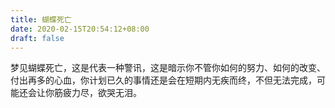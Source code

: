 ```yaml
---
title: 蝴蝶死亡
date: 2020-02-15T20:54:12+08:00
draft: false
---
```


梦见蝴蝶死亡，这是代表一种警讯，这是暗示你不管你如何的努力、如何的改变、付出再多的心血，你计划已久的事情还是会在短期内无疾而终，不但无法完成，可能还会让你筋疲力尽，欲哭无泪。
